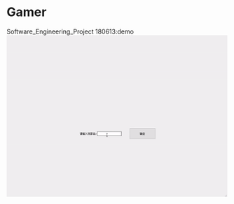 # Gamer
Software_Engineering_Project
180613:demo</br> 
![Image text](https://github.com/luochonghai/Gamer/blob/master/Pics/demo180614.gif)

